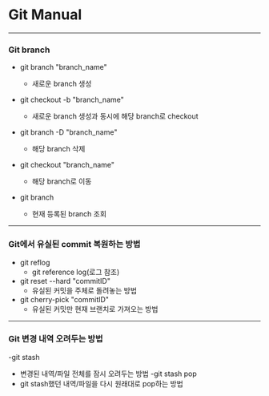 # <strong>Git Manual</strong>

***

### Git branch
- git branch "branch_name"  
  - 새로운 branch 생성  

- git checkout -b "branch_name"  
  - 새로운 branch 생성과 동시에 해당 branch로 checkout 
- git branch -D "branch_name"  
  - 해당 branch 삭제
- git checkout "branch_name"
  - 해당 branch로 이동
- git branch
  - 현재 등록된 branch 조회

***

### Git에서 유실된 commit 복원하는 방법
- git reflog
  - git reference log(로그 참조)
- git reset --hard "commitID"
  -  유실된 커밋을 주체로 돌려놓는 방법
- git cherry-pick "commitID"
  - 유실된 커밋만 현재 브랜치로 가져오는 방법

***

### Git 변경 내역 오려두는 방법
-git stash
  - 변경된 내역/파일 전체를 잠시 오려두는 방법
-git stash pop
  - git stash했던 내역/파일을 다시 원래대로 pop하는 방법
